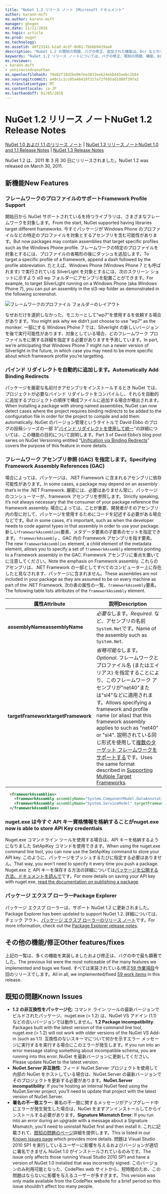```yaml
---
title: "NuGet 1.2 リリース ノート |Microsoft ドキュメント"
author: karann-msft
ms.author: karann-msft
manager: ghogen
ms.date: 11/11/2016
ms.topic: article
ms.prod: nuget
ms.technology: 
ms.assetid: 48f23141-b2ad-4cdf-8d81-7bb6b9419aa6
description: "NuGet 1.2 の既知の問題、バグの修正、追加された機能は、Dcr などのリリース ノートです。"
keywords: "NuGet 1.2 リリース ノートについては、バグの修正、既知の問題、機能、Dcr を追加します。"
ms.reviewer:
- karann-msft
- unniravindranathan
ms.openlocfilehash: 79e82f19d2be96fee3832eeb24ebb443aebc2b64
ms.sourcegitcommit: a40c1c1cc05a46410f317a72f695ad1d80f39fa2
ms.translationtype: MT
ms.contentlocale: ja-JP
ms.lasthandoff: 01/05/2018
---
```

# <a name="nuget-12-release-notes"></a><span data-ttu-id="a17c9-104">NuGet 1.2 リリース ノート</span><span class="sxs-lookup"><span data-stu-id="a17c9-104">NuGet 1.2 Release Notes</span></span>

<span data-ttu-id="a17c9-105">[NuGet 1.0 および 1.1 のリリース ノート](../release-notes/nuget-1.1.md) | [NuGet 1.3 リリース ノート](../release-notes/nuget-1.3.md)</span><span class="sxs-lookup"><span data-stu-id="a17c9-105">[NuGet 1.0 and 1.1 Release Notes](../release-notes/nuget-1.1.md) | [NuGet 1.3 Release Notes](../release-notes/nuget-1.3.md)</span></span>

<span data-ttu-id="a17c9-106">NuGet 1.2 は、2011 年 3 月 30 日にリリースされました。</span><span class="sxs-lookup"><span data-stu-id="a17c9-106">NuGet 1.2 was released on March 30, 2011.</span></span>

## <a name="new-features"></a><span data-ttu-id="a17c9-107">新機能</span><span class="sxs-lookup"><span data-stu-id="a17c9-107">New Features</span></span>

### <a name="framework-profile-support"></a><span data-ttu-id="a17c9-108">フレームワークのプロファイルのサポート</span><span class="sxs-lookup"><span data-stu-id="a17c9-108">Framework Profile Support</span></span>

<span data-ttu-id="a17c9-109">開始日から NuGet サポートされているを持つライブラリは、さまざまなフレームワークを対象します。</span><span class="sxs-lookup"><span data-stu-id="a17c9-109">From the start, NuGet supported having libraries target different frameworks.</span></span> <span data-ttu-id="a17c9-110">今すぐパッケージが Windows Phone のプロファイルなどの特定のプロファイルを対象とするアセンブリを含む可能性があります。</span><span class="sxs-lookup"><span data-stu-id="a17c9-110">But now packages may contain assemblies that target specific profiles such as the Windows Phone profile.</span></span> <span data-ttu-id="a17c9-111">フレームワークの特定のプロファイルを対象とするには、プロファイルの省略形の後にダッシュを追加します。</span><span class="sxs-lookup"><span data-stu-id="a17c9-111">To target a specific profile of a framework, append a dash followed by the profile abbreviation.</span></span> <span data-ttu-id="a17c9-112">たとえば、Windows Phone (Windows Phone 7 とも呼ばれます) で実行されている SilverLight を対象とするには、次のスクリーン ショットに示すよう sl3 wp フォルダーにアセンブリを配置ことができます。</span><span class="sxs-lookup"><span data-stu-id="a17c9-112">For example, to target SilverLight running on a Windows Phone (aka Windows Phone 7), you can put an assembly in the sl3-wp folder as demonstrated in the following screenshot.</span></span>

![フレームワークのプロファイル フォルダーのレイアウト](./media/framework-profile-support.png)

<span data-ttu-id="a17c9-114">なぜおだけを選択しなかった、モニカーとして"wp7"を使用するを依頼する場合があります。</span><span class="sxs-lookup"><span data-stu-id="a17c9-114">You might ask why we didn’t just choose to use “wp7” as the moniker.</span></span> <span data-ttu-id="a17c9-115">一部にする Windows Phone 7 では、Silverlight の新しいバージョンを後で実行可能性があります、対象としている場合、どのフレームワーク プロファイルをに関する詳細を指定する必要がありますを予測しています。</span><span class="sxs-lookup"><span data-stu-id="a17c9-115">In part, we’re anticipating that Windows Phone 7 might run a newer version of Silverlight in the future, in which case you may need to be more specific about which framework profile you’re targetting.</span></span>

### <a name="automatically-add-binding-redirects"></a><span data-ttu-id="a17c9-116">バインド リダイレクトを自動的に追加します。</span><span class="sxs-lookup"><span data-stu-id="a17c9-116">Automatically Add Binding Redirects</span></span>

<span data-ttu-id="a17c9-117">パッケージを厳密な名前付きアセンブリをインストールするとき NuGet では、プロジェクトが必要なバインド リダイレクトをコンパイルし、それらを自動的に追加するプロジェクトの順序で構成ファイルに追加する場合が検出されます。</span><span class="sxs-lookup"><span data-stu-id="a17c9-117">When installing a package with strong named assemblies, NuGet can now detect cases where the project requires binding redirects to be added to the configuration file in order for the project to compile and add them automatically.</span></span> <span data-ttu-id="a17c9-118">NuGet のバージョン管理というタイトルで David Ebbo のブログの投稿シリーズの一部 3"[バインド リダイレクトを使用して統一](http://blog.davidebbo.com/2011/01/nuget-versioning-part-3-unification-via.html)"の詳細については、この機能の目的について説明します。</span><span class="sxs-lookup"><span data-stu-id="a17c9-118">Part 3 of David Ebbo’s blog post series on NuGet Versioning entitled “[Unification via Binding Redirects](http://blog.davidebbo.com/2011/01/nuget-versioning-part-3-unification-via.html)” covers the purpose of this feature in more details.</span></span>

<a name="framework-assembly-refs"></a>

### <a name="specifying-framework-assembly-references-gac"></a><span data-ttu-id="a17c9-119">フレームワーク アセンブリ参照 (GAC) を指定します。</span><span class="sxs-lookup"><span data-stu-id="a17c9-119">Specifying Framework Assembly References (GAC)</span></span>

<span data-ttu-id="a17c9-120">場合によっては、パッケージは、.NET Framework に含まれるアセンブリに依存可能性があります。</span><span class="sxs-lookup"><span data-stu-id="a17c9-120">In some cases, a package may depend on an assembly that’s in the .NET Framework.</span></span> <span data-ttu-id="a17c9-121">厳密には、必要はありません常に、パッケージのコンシューマーが、framework アセンブリを参照します。</span><span class="sxs-lookup"><span data-stu-id="a17c9-121">Strictly speaking, it’s not always necessary that the consumer of your package reference the framework assembly.</span></span> <span data-ttu-id="a17c9-122">場合によっては、ことが重要、開発者がそのアセンブリ内の型に対して、パッケージを使用するためにコードを記述する必要がある場合などです。</span><span class="sxs-lookup"><span data-stu-id="a17c9-122">But in some cases, it's important, such as when the developer needs to code against types in that assembly in order to use your package.</span></span> <span data-ttu-id="a17c9-123">新しい`frameworkAssemblies`要素、メタデータ要素の子要素のセットを指定できます。 `frameworkAssembly` 、GAC 内の Framework アセンブリを指す要素。</span><span class="sxs-lookup"><span data-stu-id="a17c9-123">The new `frameworkAssemblies` element, a child element of the metadata element, allows you to specify a set of `frameworkAssembly` elements pointing to a Framework assembly in the GAC.</span></span> <span data-ttu-id="a17c9-124">Framework アセンブリに重点を置いてに注意してください。</span><span class="sxs-lookup"><span data-stu-id="a17c9-124">Note the emphasis on Framework assembly.</span></span>
<span data-ttu-id="a17c9-125">これらのアセンブリは、.NET Framework の一部としてすべてのコンピューター上に存在したと見なされます、パッケージに含まれません。</span><span class="sxs-lookup"><span data-stu-id="a17c9-125">These assemblies are not included in your package as they are assumed to be on every machine  as part of the .NET Framework.</span></span> <span data-ttu-id="a17c9-126">次の表の属性の一覧、`frameworkAssembly`要素。</span><span class="sxs-lookup"><span data-stu-id="a17c9-126">The following table lists attributes of the `frameworkAssembly` element.</span></span>


|<span data-ttu-id="a17c9-127">属性</span><span class="sxs-lookup"><span data-stu-id="a17c9-127">Attribute</span></span> |<span data-ttu-id="a17c9-128">説明</span><span class="sxs-lookup"><span data-stu-id="a17c9-128">Description</span></span>|
|----------------|-----------|
|<span data-ttu-id="a17c9-129">**assemblyName**</span><span class="sxs-lookup"><span data-stu-id="a17c9-129">**assemblyName**</span></span>|<span data-ttu-id="a17c9-130">*必要な*します。</span><span class="sxs-lookup"><span data-stu-id="a17c9-130">*Required*.</span></span> <span data-ttu-id="a17c9-131">など、アセンブリの名前`System.Net`です。</span><span class="sxs-lookup"><span data-stu-id="a17c9-131">Name of the assembly such as `System.Net`.</span></span>|
|<span data-ttu-id="a17c9-132">**targetFramework**</span><span class="sxs-lookup"><span data-stu-id="a17c9-132">**targetFramework**</span></span>|<span data-ttu-id="a17c9-133">*省略可能な*します。</span><span class="sxs-lookup"><span data-stu-id="a17c9-133">*Optional*.</span></span> <span data-ttu-id="a17c9-134">フレームワークとプロファイル名 (またはエイリアス) を指定することにより、このフレームワーク アセンブリが"net40"または"sl4"などに適用されます。</span><span class="sxs-lookup"><span data-stu-id="a17c9-134">Allows specifying a framework and profile name (or alias) that this framework assembly applies to such as "net40" or "sl4".</span></span> <span data-ttu-id="a17c9-135">説明されている同じ形式を使用して[複数のターゲット フレームワークをサポートする](../create-packages/supporting-multiple-target-frameworks.md)です。</span><span class="sxs-lookup"><span data-stu-id="a17c9-135">Uses the same format described in [Supporting Multiple Target Frameworks](../create-packages/supporting-multiple-target-frameworks.md).</span></span>|

```xml
  <frameworkAssemblies>
    <frameworkAssembly assemblyName="System.ComponentModel.DataAnnotations" targetFramework="net40" />
    <frameworkAssembly assemblyName="System.ServiceModel" targetFramework="net40" />
  </frameworkAssemblies>
```

### <a name="nugetexe-now-is-able-to-store-api-key-credentials"></a><span data-ttu-id="a17c9-136">nuget.exe は今すぐ API キー資格情報を格納することが</span><span class="sxs-lookup"><span data-stu-id="a17c9-136">nuget.exe now is able to store API Key credentials</span></span>

<span data-ttu-id="a17c9-137">Nuget.exe コマンドライン ツールを使用する場合は、API キーを格納するようになりました SetApiKey コマンドを使用できます。</span><span class="sxs-lookup"><span data-stu-id="a17c9-137">When using the nuget.exe command line tool, you can now use the SetApiKey command to store your API key.</span></span> <span data-ttu-id="a17c9-138">このように、パッケージをプッシュするたびに指定する必要はありません。</span><span class="sxs-lookup"><span data-stu-id="a17c9-138">That way, you won’t need to specify it every time you push a package.</span></span> <span data-ttu-id="a17c9-139">Nuget.exe と API キーを保存する方法の詳細については[パッケージを公開する方法、ドキュメントを読んで](../create-packages/publish-a-package.md)です。</span><span class="sxs-lookup"><span data-stu-id="a17c9-139">For more details on saving your API key with nuget.exe, [read the documentation on publishing a package](../create-packages/publish-a-package.md).</span></span>

### <a name="package-explorer"></a><span data-ttu-id="a17c9-140">パッケージ エクスプ ローラー</span><span class="sxs-lookup"><span data-stu-id="a17c9-140">Package Explorer</span></span>
<span data-ttu-id="a17c9-141">パッケージ エクスプ ローラーは、サポート NuGet 1.2 に更新されました。</span><span class="sxs-lookup"><span data-stu-id="a17c9-141">Package Explorer has been updated to support NuGet 1.2.</span></span> <span data-ttu-id="a17c9-142">詳細については、チェック アウト、[パッケージ エクスプ ローラーのリリース ノート](http://nuget.codeplex.com/wikipage?title=New%20features%20in%20NuGet%20Package%20Explorer%201.0)です。</span><span class="sxs-lookup"><span data-stu-id="a17c9-142">For more information, check out the [Package Explorer release notes](http://nuget.codeplex.com/wikipage?title=New%20features%20in%20NuGet%20Package%20Explorer%201.0).</span></span>

## <a name="other-featuresfixes"></a><span data-ttu-id="a17c9-143">その他の機能/修正</span><span class="sxs-lookup"><span data-stu-id="a17c9-143">Other features/fixes</span></span>

<span data-ttu-id="a17c9-144">上記の一覧は、多くの機能を実装しましたおよび修正は、バグの中で最も顕著でした。</span><span class="sxs-lookup"><span data-stu-id="a17c9-144">The previous list were the most noticeable of the many features we implemented and bugs we fixed.</span></span> <span data-ttu-id="a17c9-145">すべては実装されている/修正[59 作業項目](http://nuget.codeplex.com/workitem/list/advanced?keyword=&status=All&type=All&priority=All&release=NuGet%201.2&assignedTo=All&component=All&sortField=Votes&sortDirection=Descending&page=0)今回のリリースでします。</span><span class="sxs-lookup"><span data-stu-id="a17c9-145">All in all, we implemented/fixed [59 work items](http://nuget.codeplex.com/workitem/list/advanced?keyword=&status=All&type=All&priority=All&release=NuGet%201.2&assignedTo=All&component=All&sortField=Votes&sortDirection=Descending&page=0) in this release.</span></span>

## <a name="known-issues"></a><span data-ttu-id="a17c9-146">既知の問題</span><span class="sxs-lookup"><span data-stu-id="a17c9-146">Known Issues</span></span>

* <span data-ttu-id="a17c9-147">**1.2 の非互換性をパッケージ化**: コマンド ライン ツールの最新バージョンでビルドされたパッケージ、nuget.exe (> 1.2) は、NuGet VS アドイン (1.1) などの古いバージョンでは動作しません。</span><span class="sxs-lookup"><span data-stu-id="a17c9-147">**1.2 Package incompatibility**: Packages built with the latest version of the command line tool, nuget.exe (> 1.2) will not work with older versions of the NuGet VS Add-in (such as 1.1).</span></span> <span data-ttu-id="a17c9-148">互換性のないスキーマについて何かを示すエラー メッセージに実行するを実行する場合にこのエラーが発生します。</span><span class="sxs-lookup"><span data-stu-id="a17c9-148">If you run into an error message stating something about incompatible schema, you are running into this error.</span></span> <span data-ttu-id="a17c9-149">NuGet を最新バージョンに更新してください。</span><span class="sxs-lookup"><span data-stu-id="a17c9-149">Please update NuGet to the latest version.</span></span>
* <span data-ttu-id="a17c9-150">**NuGet.Server 非互換性**: フィード NuGet.Server プロジェクトを使用して内部の NuGet をホストしている場合は、NuGet.Server の最新バージョンでそのプロジェクトを更新する必要があります。</span><span class="sxs-lookup"><span data-stu-id="a17c9-150">**NuGet.Server incompatibility**: If you’re hosting an internal NuGet feed using the NuGet.Server project, you’ll need to update that project with the latest version of NuGet.Server.</span></span>
* <span data-ttu-id="a17c9-151">**署名の不一致エラー**: 署名の不一致に関するメッセージがアップグレード中にエラーが発生発生した場合は、NuGet をまずアンインストールしてからインストールする必要があります。</span><span class="sxs-lookup"><span data-stu-id="a17c9-151">**Signature Mismatch Error**: If you run into an error during an upgrade with a message about a Signature Mismatch, you'll need to uninstall NuGet first and then install it.</span></span> <span data-ttu-id="a17c9-152">これに記載されて、[既知の問題のページ](../release-notes/Known-Issues.md)詳細を提供します。</span><span class="sxs-lookup"><span data-stu-id="a17c9-152">This is listed in our [Known Issues page](../release-notes/Known-Issues.md) which provides more details.</span></span> <span data-ttu-id="a17c9-153">問題は Visual Studio 2010 SP1 を実行しているユーザーに影響を与えるおよびバージョンが適切に署名できません NuGet 1.0 がインストールされているのみです。</span><span class="sxs-lookup"><span data-stu-id="a17c9-153">The issue only affects those running Visual Studio 2010 SP1 and have a version of NuGet 1.0 installed that was incorrectly signed.</span></span> <span data-ttu-id="a17c9-154">このバージョンのみ利用可能となった、CodePlex web サイトから、短時間のため、この問題はならないに影響を与えるユーザーが多すぎます。</span><span class="sxs-lookup"><span data-stu-id="a17c9-154">This version was only made available from the CodePlex website for a brief period so this issue shouldn't affect too many people.</span></span>
